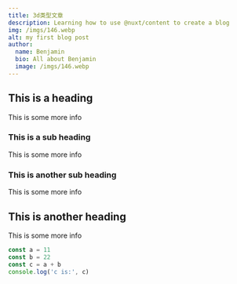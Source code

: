 ```yaml
---
title: 3d类型文章
description: Learning how to use @nuxt/content to create a blog
img: /imgs/146.webp
alt: my first blog post
author:
  name: Benjamin
  bio: All about Benjamin
  image: /imgs/146.webp
---
```


## This is a heading

This is some more info

### This is a sub heading

This is some more info

### This is another sub heading

This is some more info

## This is another heading

This is some more info

```javascript
const a = 11
const b = 22
const c = a + b
console.log('c is:', c)
```
